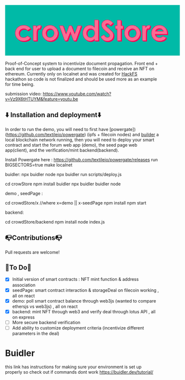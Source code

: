 
<div align="center">
    <img style="max-width: 900px" src="crowdStoreLogo.png">
</div>

Proof-of-Concept system to incentivize document propagation. Front end + back end for user to upload a document to filecoin and receive an NFT on ethereum. Currently only on localnet and was created for [HackFS](https://hack.ethglobal.co/showcase/crowdstore-recaDjxxX1ZxwnOmv) hackathon so code is not finalized and should be used more as an example for time being.

submission video: https://www.youtube.com/watch?v=Vz9X6tHTUYM&feature=youtu.be


## ⬇️ Installation and deployment⬇️

In order to run the demo, you will need to first have [powergate])(https://github.com/textileio/powergate) (ipfs + filecoin nodes) and [builder](https://github.com/nomiclabs/buidler) a local blockchain network running, then you will need to deploy your smart contract and start the forum web app (demo), the seed page web app(client), and the verification/mint backend(backend). 

Install Powergate here : https://github.com/textileio/powergate/releases
run
BIGSECTORS=true make localnet

buidler:
npx buidler node
npx buidler run scripts/deploy.js

cd crowStore
npm install buidler
npx buidler buidler node

demo , seedPage :

cd crowdStore/x //where x=demo || x-seedPage
npm install
npm start

backend:

cd crowdStore/backend
npm install
node index.js 



## 📭Contributions📭
Pull requests are welcome!


## 💬To Do💬

- [x] Initial version of smart contracts : NFT mint function & address association
- [x] seedPage: smart contract interaction & storageDeal on filecoin working , all on react
- [x] demo: poll smart contract balance through web3js (wanted to compare ethersjs vs web3js) , all on react
- [x] backend: mint NFT through web3 and verify deal through lotus API , all on express
- [ ] More secure backend verification
- [ ] Add ability to customize deployment criteria (incentivize different parameters in the deal)

# Buidler 
this link has instructions for making sure your environment is set up properly so check out if commands dont work
https://buidler.dev/tutorial/
